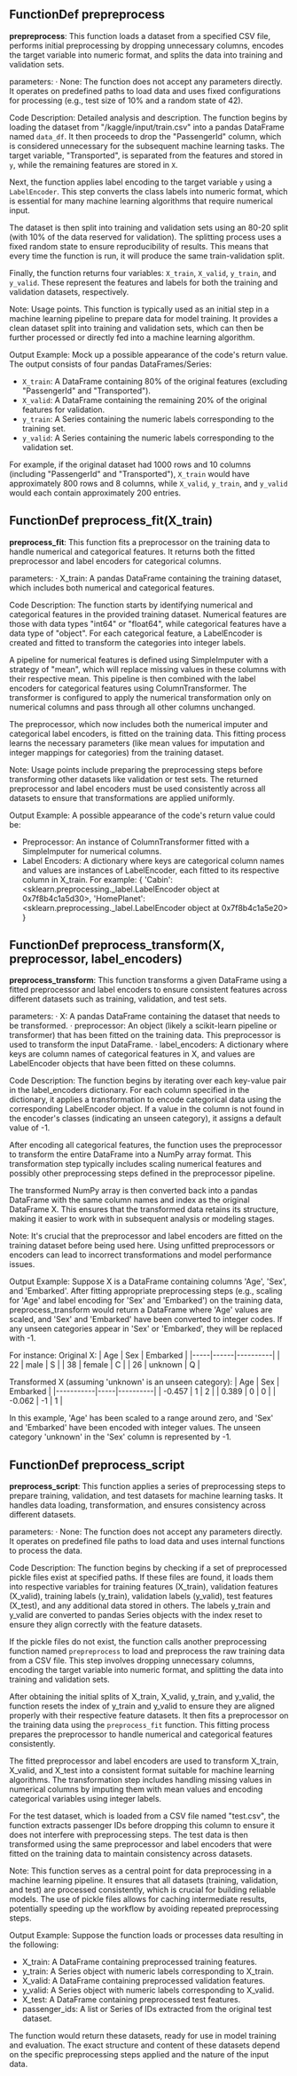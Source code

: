 ## FunctionDef prepreprocess
**prepreprocess**: This function loads a dataset from a specified CSV file, performs initial preprocessing by dropping unnecessary columns, encodes the target variable into numeric format, and splits the data into training and validation sets.

parameters:
· None: The function does not accept any parameters directly. It operates on predefined paths to load data and uses fixed configurations for processing (e.g., test size of 10% and a random state of 42).

Code Description: Detailed analysis and description.
The function begins by loading the dataset from "/kaggle/input/train.csv" into a pandas DataFrame named `data_df`. It then proceeds to drop the "PassengerId" column, which is considered unnecessary for the subsequent machine learning tasks. The target variable, "Transported", is separated from the features and stored in `y`, while the remaining features are stored in `X`.

Next, the function applies label encoding to the target variable `y` using a `LabelEncoder`. This step converts the class labels into numeric format, which is essential for many machine learning algorithms that require numerical input.

The dataset is then split into training and validation sets using an 80-20 split (with 10% of the data reserved for validation). The splitting process uses a fixed random state to ensure reproducibility of results. This means that every time the function is run, it will produce the same train-validation split.

Finally, the function returns four variables: `X_train`, `X_valid`, `y_train`, and `y_valid`. These represent the features and labels for both the training and validation datasets, respectively.

Note: Usage points.
This function is typically used as an initial step in a machine learning pipeline to prepare data for model training. It provides a clean dataset split into training and validation sets, which can then be further processed or directly fed into a machine learning algorithm.

Output Example: Mock up a possible appearance of the code's return value.
The output consists of four pandas DataFrames/Series:
- `X_train`: A DataFrame containing 80% of the original features (excluding "PassengerId" and "Transported").
- `X_valid`: A DataFrame containing the remaining 20% of the original features for validation.
- `y_train`: A Series containing the numeric labels corresponding to the training set.
- `y_valid`: A Series containing the numeric labels corresponding to the validation set.

For example, if the original dataset had 1000 rows and 10 columns (including "PassengerId" and "Transported"), `X_train` would have approximately 800 rows and 8 columns, while `X_valid`, `y_train`, and `y_valid` would each contain approximately 200 entries.
## FunctionDef preprocess_fit(X_train)
**preprocess_fit**: This function fits a preprocessor on the training data to handle numerical and categorical features. It returns both the fitted preprocessor and label encoders for categorical columns.

parameters:
· X_train: A pandas DataFrame containing the training dataset, which includes both numerical and categorical features.

Code Description: The function starts by identifying numerical and categorical features in the provided training dataset. Numerical features are those with data types "int64" or "float64", while categorical features have a data type of "object". For each categorical feature, a LabelEncoder is created and fitted to transform the categories into integer labels.

A pipeline for numerical features is defined using SimpleImputer with a strategy of "mean", which will replace missing values in these columns with their respective mean. This pipeline is then combined with the label encoders for categorical features using ColumnTransformer. The transformer is configured to apply the numerical transformation only on numerical columns and pass through all other columns unchanged.

The preprocessor, which now includes both the numerical imputer and categorical label encoders, is fitted on the training data. This fitting process learns the necessary parameters (like mean values for imputation and integer mappings for categories) from the training dataset.

Note: Usage points include preparing the preprocessing steps before transforming other datasets like validation or test sets. The returned preprocessor and label encoders must be used consistently across all datasets to ensure that transformations are applied uniformly.

Output Example: A possible appearance of the code's return value could be:
- Preprocessor: An instance of ColumnTransformer fitted with a SimpleImputer for numerical columns.
- Label Encoders: A dictionary where keys are categorical column names and values are instances of LabelEncoder, each fitted to its respective column in X_train. For example:
  {
    'Cabin': <sklearn.preprocessing._label.LabelEncoder object at 0x7f8b4c1a5d30>,
    'HomePlanet': <sklearn.preprocessing._label.LabelEncoder object at 0x7f8b4c1a5e20>
  }
## FunctionDef preprocess_transform(X, preprocessor, label_encoders)
**preprocess_transform**: This function transforms a given DataFrame using a fitted preprocessor and label encoders to ensure consistent features across different datasets such as training, validation, and test sets.

parameters:
· X: A pandas DataFrame containing the dataset that needs to be transformed.
· preprocessor: An object (likely a scikit-learn pipeline or transformer) that has been fitted on the training data. This preprocessor is used to transform the input DataFrame.
· label_encoders: A dictionary where keys are column names of categorical features in X, and values are LabelEncoder objects that have been fitted on these columns.

Code Description: The function begins by iterating over each key-value pair in the label_encoders dictionary. For each column specified in the dictionary, it applies a transformation to encode categorical data using the corresponding LabelEncoder object. If a value in the column is not found in the encoder's classes (indicating an unseen category), it assigns a default value of -1.

After encoding all categorical features, the function uses the preprocessor to transform the entire DataFrame into a NumPy array format. This transformation step typically includes scaling numerical features and possibly other preprocessing steps defined in the preprocessor pipeline.

The transformed NumPy array is then converted back into a pandas DataFrame with the same column names and index as the original DataFrame X. This ensures that the transformed data retains its structure, making it easier to work with in subsequent analysis or modeling stages.

Note: It's crucial that the preprocessor and label encoders are fitted on the training dataset before being used here. Using unfitted preprocessors or encoders can lead to incorrect transformations and model performance issues.

Output Example: Suppose X is a DataFrame containing columns 'Age', 'Sex', and 'Embarked'. After fitting appropriate preprocessing steps (e.g., scaling for 'Age' and label encoding for 'Sex' and 'Embarked') on the training data, preprocess_transform would return a DataFrame where 'Age' values are scaled, and 'Sex' and 'Embarked' have been converted to integer codes. If any unseen categories appear in 'Sex' or 'Embarked', they will be replaced with -1.

For instance:
Original X:
| Age | Sex  | Embarked |
|-----|------|----------|
| 22  | male | S        |
| 38  | female | C      |
| 26  | unknown | Q     |

Transformed X (assuming 'unknown' is an unseen category):
| Age       | Sex | Embarked |
|-----------|-----|----------|
| -0.457    | 1   | 2        |
| 0.389     | 0   | 0        |
| -0.062    | -1  | 1        |

In this example, 'Age' has been scaled to a range around zero, and 'Sex' and 'Embarked' have been encoded with integer values. The unseen category 'unknown' in the 'Sex' column is represented by -1.
## FunctionDef preprocess_script
**preprocess_script**: This function applies a series of preprocessing steps to prepare training, validation, and test datasets for machine learning tasks. It handles data loading, transformation, and ensures consistency across different datasets.

parameters:
· None: The function does not accept any parameters directly. It operates on predefined file paths to load data and uses internal functions to process the data.

Code Description: The function begins by checking if a set of preprocessed pickle files exist at specified paths. If these files are found, it loads them into respective variables for training features (X_train), validation features (X_valid), training labels (y_train), validation labels (y_valid), test features (X_test), and any additional data stored in others. The labels y_train and y_valid are converted to pandas Series objects with the index reset to ensure they align correctly with the feature datasets.

If the pickle files do not exist, the function calls another preprocessing function named `prepreprocess` to load and preprocess the raw training data from a CSV file. This step involves dropping unnecessary columns, encoding the target variable into numeric format, and splitting the data into training and validation sets.

After obtaining the initial splits of X_train, X_valid, y_train, and y_valid, the function resets the index of y_train and y_valid to ensure they are aligned properly with their respective feature datasets. It then fits a preprocessor on the training data using the `preprocess_fit` function. This fitting process prepares the preprocessor to handle numerical and categorical features consistently.

The fitted preprocessor and label encoders are used to transform X_train, X_valid, and X_test into a consistent format suitable for machine learning algorithms. The transformation step includes handling missing values in numerical columns by imputing them with mean values and encoding categorical variables using integer labels.

For the test dataset, which is loaded from a CSV file named "test.csv", the function extracts passenger IDs before dropping this column to ensure it does not interfere with preprocessing steps. The test data is then transformed using the same preprocessor and label encoders that were fitted on the training data to maintain consistency across datasets.

Note: This function serves as a central point for data preprocessing in a machine learning pipeline. It ensures that all datasets (training, validation, and test) are processed consistently, which is crucial for building reliable models. The use of pickle files allows for caching intermediate results, potentially speeding up the workflow by avoiding repeated preprocessing steps.

Output Example: Suppose the function loads or processes data resulting in the following:
- X_train: A DataFrame containing preprocessed training features.
- y_train: A Series object with numeric labels corresponding to X_train.
- X_valid: A DataFrame containing preprocessed validation features.
- y_valid: A Series object with numeric labels corresponding to X_valid.
- X_test: A DataFrame containing preprocessed test features.
- passenger_ids: A list or Series of IDs extracted from the original test dataset.

The function would return these datasets, ready for use in model training and evaluation. The exact structure and content of these datasets depend on the specific preprocessing steps applied and the nature of the input data.
